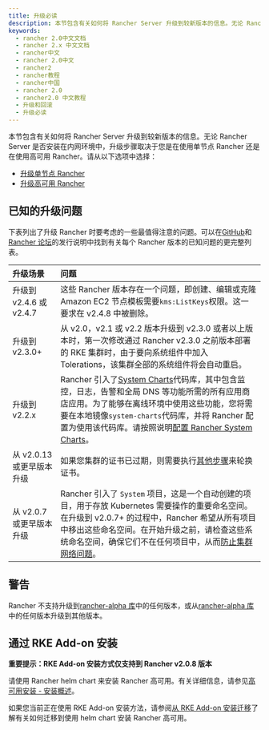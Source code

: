 ```yaml
---
title: 升级必读
description: 本节包含有关如何将 Rancher Server 升级到较新版本的信息。无论 Rancher Server 是否安装在内网环境中，升级步骤取决于您是在使用单节点 Rancher 还是在使用高可用 Rancher。请从以下选项中选择。
keywords:
  - rancher 2.0中文文档
  - rancher 2.x 中文文档
  - rancher中文
  - rancher 2.0中文
  - rancher2
  - rancher教程
  - rancher中国
  - rancher 2.0
  - rancher2.0 中文教程
  - 升级和回滚
  - 升级必读
---
```


本节包含有关如何将 Rancher Server 升级到较新版本的信息。无论 Rancher Server 是否安装在内网环境中，升级步骤取决于您是在使用单节点 Rancher 还是在使用高可用 Rancher。请从以下选项中选择：

- [升级单节点 Rancher](/docs/rancher2/installation_new/install-rancher-on-k8s/upgrades/single-node/_index)
- [升级高可用 Rancher](/docs/rancher2/installation_new/install-rancher-on-k8s/upgrades/ha/_index)

## 已知的升级问题

下表列出了升级 Rancher 时要考虑的一些最值得注意的问题。可以在[GitHub](https://github.com/rancher/rancher/releases)和[Rancher 论坛](https://forums.rancher.com/c/announcements/12)的发行说明中找到有关每个 Rancher 版本的已知问题的更完整列表。

| 升级场景                  | 问题                                                                                                                                                                                                                                                                                                                                                                 |
| :------------------------ | :------------------------------------------------------------------------------------------------------------------------------------------------------------------------------------------------------------------------------------------------------------------------------------------------------------------------------------------------------------------- |
| 升级到 v2.4.6 或 v2.4.7   | 这些 Rancher 版本存在一个问题，即创建、编辑或克隆 Amazon EC2 节点模板需要`kms:ListKeys`权限。这一要求在 v2.4.8 中被删除。                                                                                                                                                                                                                                            |
| 升级到 v2.3.0+            | 从 v2.0，v2.1 或 v2.2 版本升级到 v2.3.0 或者以上版本时，第一次修改通过 Rancher v2.3.0 之前版本部署的 RKE 集群时，由于要向系统组件中加入 Tolerations，该集群全部的系统组件将会自动重启。                                                                                                                                                                              |
| 升级到 v2.2.x             | Rancher 引入了[System Charts](https://github.com/rancher/system-charts)代码库，其中包含监控，日志，告警和全局 DNS 等功能所需的所有应用商店应用。为了能够在离线环境中使用这些功能，您将需要在本地镜像`system-charts`代码库，并将 Rancher 配置为使用该代码库。请按照说明[配置 Rancher System Charts](/docs/rancher2/installation/options/local-system-charts/_index)。 |
| 从 v2.0.13 或更早版本升级 | 如果您集群的证书已过期，则需要执行[其他步骤](/docs/rancher2/cluster-admin/certificate-rotation/_index)来轮换证书。                                                                                                                                                                                                                                                   |
| 从 v2.0.7 或更早版本升级  | Rancher 引入了 `System` 项目，这是一个自动创建的项目，用于存放 Kubernetes 需要操作的重要命名空间。在升级到 v2.0.7+ 的过程中，Rancher 希望从所有项目中移出这些命名空间。在开始升级之前，请检查这些系统命名空间，确保它们不在任何项目中，从而[防止集群网络问题](/docs/rancher2/installation_new/install-rancher-on-k8s/upgrades/namespace-migration/_index)。          |

## 警告

Rancher 不支持升级到[rancher-alpha 库](/docs/rancher2/installation/options/server-tags/_index)中的任何版本，或从[rancher-alpha 库](/docs/rancher2/installation/options/server-tags/_index)中的任何版本升级到其他版本。

## 通过 RKE Add-on 安装

**重要提示：RKE Add-on 安装方式仅支持到 Rancher v2.0.8 版本**

请使用 Rancher helm chart 来安装 Rancher 高可用。有关详细信息，请参见[高可用安装 - 安装概述](/docs/rancher2/installation/k8s-install/_index)。

如果您当前正在使用 RKE Add-on 安装方法，请参阅[从 RKE Add-on 安装迁移](/docs/rancher2/installation_new/install-rancher-on-k8s/upgrades/migrating-from-rke-add-on/_index)了解有关如何迁移到使用 helm chart 安装 Rancher 高可用。
